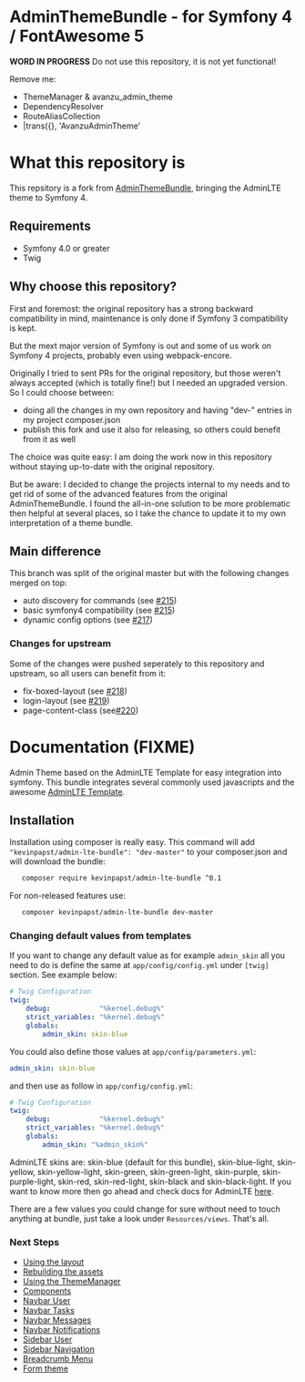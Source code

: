 # AdminThemeBundle - for Symfony 4 / FontAwesome 5

**WORD IN PROGRESS** Do not use this repository, it is not yet functional!

Remove me:
- ThemeManager & avanzu_admin_theme
- DependencyResolver
- RouteAliasCollection
- |trans({}, 'AvanzuAdminTheme'

# What this repository is

This repsitory is a fork from [AdminThemeBundle](https://github.com/avanzu/AdminThemeBundle), bringing the AdminLTE theme to Symfony 4.

## Requirements

- Symfony 4.0 or greater
- Twig

## Why choose this repository?

First and foremost: the original repository has a strong backward compatibility in mind, maintenance is only done if Symfony 3 compatibility is kept.

But the mext major version of Symfony is out and some of us work on Symfony 4 projects, probably even using webpack-encore.

Originally I tried to sent PRs for the original repository, but those weren't always accepted (which is totally fine!) but I needed an upgraded version.
So I could choose between:
- doing all the changes in my own repository and having "dev-" entries in my project composer.json
- publish this fork and use it also for releasing, so others could benefit from it as well

The choice was quite easy: I am doing the work now in this repository without staying up-to-date with the original repository.

But be aware: I decided to change the projects internal to my needs and to get rid of some of the advanced features from the original AdminThemeBundle.
I found the all-in-one solution to be more problematic then helpful at several places, so I take the chance to update it to my own interpretation of a theme bundle.

## Main difference

This branch was split of the original master but with the following changes merged on top:

- auto discovery for commands (see [#215](https://github.com/avanzu/AdminThemeBundle/pull/215))
- basic symfony4 compatibility (see [#215](https://github.com/avanzu/AdminThemeBundle/pull/216))
- dynamic config options (see [#217](https://github.com/avanzu/AdminThemeBundle/pull/217))

### Changes for upstream

Some of the changes were pushed seperately to this repository and upstream, so all users can benefit from it:

- fix-boxed-layout (see [#218](https://github.com/avanzu/AdminThemeBundle/pull/218))
- login-layout (see [#219](https://github.com/avanzu/AdminThemeBundle/pull/219))
- page-content-class (see[#220](https://github.com/avanzu/AdminThemeBundle/pull/220))

# Documentation (FIXME)

Admin Theme based on the AdminLTE Template for easy integration into symfony.
This bundle integrates several commonly used javascripts and the awesome [AdminLTE Template](https://github.com/almasaeed2010/AdminLTE).

## Installation

Installation using composer is really easy. 
This command will add `"kevinpapst/admin-lte-bundle": "dev-master"` to your composer.json and will download the bundle:

```bash
   composer require kevinpapst/admin-lte-bundle ^0.1
```

For non-released features use:

```bash
   composer kevinpapst/admin-lte-bundle dev-master
```

### Changing default values from templates
If you want to change any default value as for example `admin_skin` all you need to do is define the same at `app/config/config.yml` under `[twig]` section. See example below:

```yaml
# Twig Configuration
twig:
    debug:            "%kernel.debug%"
    strict_variables: "%kernel.debug%"
    globals:
        admin_skin: skin-blue
```

You could also define those values at `app/config/parameters.yml`:

```yaml
admin_skin: skin-blue
```

and then use as follow in `app/config/config.yml`:

```yaml
# Twig Configuration
twig:
    debug:            "%kernel.debug%"
    strict_variables: "%kernel.debug%"
    globals:
        admin_skin: "%admin_skin%"
```

AdminLTE skins are: skin-blue (default for this bundle), skin-blue-light, skin-yellow, skin-yellow-light, skin-green, skin-green-light, skin-purple, skin-purple-light, skin-red, skin-red-light, skin-black and skin-black-light. If you want to know more then go ahead and check docs for AdminLTE [here][1].

There are a few values you could change for sure without need to touch anything at bundle, just take a look under `Resources/views`. That's all.
        
### Next Steps
* [Using the layout](Resources/docs/layout.md)
* [Rebuilding the assets](Resources/docs/rebuild.md)
* [Using the ThemeManager](Resources/docs/theme_manager.md)
* [Components](Resources/docs/component_events.md)
* [Navbar User](Resources/docs/navbar_user.md)
* [Navbar Tasks](Resources/docs/navbar_tasks.md)
* [Navbar Messages](Resources/docs/navbar_messages.md)
* [Navbar Notifications](Resources/docs/navbar_notifications.md)
* [Sidebar User](Resources/docs/sidebar_user.md)
* [Sidebar Navigation](Resources/docs/sidebar_navigation.md)
* [Breadcrumb Menu](Resources/docs/breadcrumbs.md)
* [Form theme](Resources/docs/form_theme.md)

 [1]: https://almsaeedstudio.com/themes/AdminLTE/documentation/index.html
 [2]: https://img.shields.io/badge/Symfony-%202.x%20&%203.x-green.svg
 [3]: https://github.com/kevinpapst/AdminLTEBundle/issues?utf8=%E2%9C%93&q=is%3Aopen%20is%3Aissue

